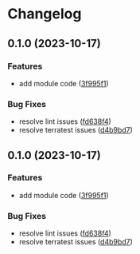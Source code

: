 # Changelog

## 0.1.0 (2023-10-17)


### Features

* add module code ([3f995f1](https://github.com/braveokafor/terraform-gcp-github-actions/commit/3f995f1ec4f84fa085fd07f0e29a72691200cc32))


### Bug Fixes

* resolve lint issues ([fd638f4](https://github.com/braveokafor/terraform-gcp-github-actions/commit/fd638f4b2a26af4845b027155c4ed61ad60138f6))
* resolve terratest issues ([d4b9bd7](https://github.com/braveokafor/terraform-gcp-github-actions/commit/d4b9bd780fe8580b65861cabe99c299ba547f988))

## 0.1.0 (2023-10-17)


### Features

* add module code ([3f995f1](https://github.com/braveokafor/terraform-gcp-github-actions/commit/3f995f1ec4f84fa085fd07f0e29a72691200cc32))


### Bug Fixes

* resolve lint issues ([fd638f4](https://github.com/braveokafor/terraform-gcp-github-actions/commit/fd638f4b2a26af4845b027155c4ed61ad60138f6))
* resolve terratest issues ([d4b9bd7](https://github.com/braveokafor/terraform-gcp-github-actions/commit/d4b9bd780fe8580b65861cabe99c299ba547f988))
